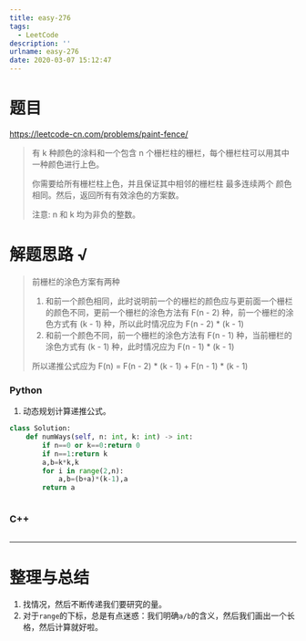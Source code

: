 ```yaml
---
title: easy-276
tags:
  - LeetCode
description: ''
urlname: easy-276
date: 2020-03-07 15:12:47
---
```


# 题目

https://leetcode-cn.com/problems/paint-fence/

> 有 k 种颜色的涂料和一个包含 n 个栅栏柱的栅栏，每个栅栏柱可以用其中一种颜色进行上色。
>
> 你需要给所有栅栏柱上色，并且保证其中相邻的栅栏柱 最多连续两个 颜色相同。然后，返回所有有效涂色的方案数。
>
> 注意:
> n 和 k 均为非负的整数。



# 解题思路 √

> 前栅栏的涂色方案有两种
>
> 1. 和前一个颜色相同，此时说明前一个的栅栏的颜色应与更前面一个栅栏的颜色不同，更前一个栅栏的涂色方法有 F(n - 2) 种，前一个栅栏的涂色方式有 (k - 1) 种，所以此时情况应为 F(n - 2) * (k - 1)
> 2. 和前一个颜色不同，前一个栅栏的涂色方法有 F(n - 1) 种，当前栅栏的涂色方式有 (k - 1) 种，此时情况应为 F(n - 1) * (k - 1)
>
> 所以递推公式应为 F(n) = F(n - 2) * (k - 1) + F(n - 1) * (k - 1)

### Python

1. 动态规划计算递推公式。

```python
class Solution:
    def numWays(self, n: int, k: int) -> int:
        if n==0 or k==0:return 0
        if n==1:return k
        a,b=k*k,k
        for i in range(2,n):
            a,b=(b+a)*(k-1),a
        return a
```


```python

```



### C++

```cpp

```

---



# 整理与总结

1. 找情况，然后不断传递我们要研究的量。
2. 对于`range`的下标，总是有点迷惑：我们明确`a/b`的含义，然后我们画出一个长格，然后计算就好啦。

